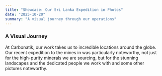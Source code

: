 ```yaml
---
title: "Showcase: Our Sri Lanka Expedition in Photos"
date: "2025-10-20"
summary: "A visual journey through our operations"
---
```


<script>
    import PinterestGallery from '$lib/components/PinterestGallery.svelte';
</script>

### A Visual Journey

At Carbonatik, our work takes us to incredible locations around the globe. Our recent expedition to the mines in was particularly noteworthy, not just for the high-purity minerals we are sourcing, but for the stunning landscapes and the dedicated people we work with and some other pictures noteworthy.

<PinterestGallery galleryId="mining-expedition" caption="Scenes from Carbonatik on the field" />

